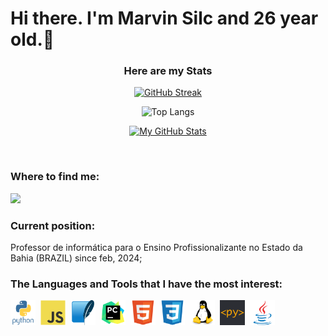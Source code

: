# Hi there. I'm Marvin Silc and 26 year old.👋

<div align ="center">
  <h3>Here are my Stats</h3>
  <a href="https://git.io/streak-stats">
    <a href="https://git.io/streak-stats"><img src="https://streak-stats.demolab.com?user=MarvinSilcgit&theme=github-dark&hide_border=true&date_format=M%20j%5B%2C%20Y%5D&card_width=" alt="GitHub Streak" /></a>
  </a>
  
  ![Top Langs](https://github-readme-stats.vercel.app/api/top-langs/?username=MarvinSilcGit&layout=compact&theme=chartreuse-dark) <br>
 
  [![My GitHub Stats](https://github-readme-stats.vercel.app/api/?username=marvinsilcgit&count_private=true&theme=chartreuse-dark&showicons=true)]()
  
  <img src="https://komarev.com/ghpvc/?username=marvinsilcgit&style=flat&color=blueviolet&label=Views&abbreviated=true" alt=""/>
</div>
<div>
  <h3>Where to find me:</h3>
  <a href ="https://linkedin.com/in/marvin-silc-974759148">
    <img src ="https://img.shields.io/badge/LinkedIn-blue? logo =linkedin & logoColor =white">
  </a>
</div>

### Current position:

Professor de informática para o Ensino Profissionalizante no Estado da Bahia (BRAZIL) since feb, 2024;


### The Languages and Tools that I have the most interest:

<div>
  <img src="https://github.com/devicons/devicon/blob/master/icons/python/python-original-wordmark.svg" title="Python" alt="" width="40" height="40"/>&nbsp;
  <img src="https://github.com/devicons/devicon/blob/master/icons/javascript/javascript-original.svg" title="JavaScript" alt="" width="40" height="40"/>&nbsp;
  <img src="https://github.com/devicons/devicon/blob/master/icons/sqlite/sqlite-original.svg" title="SQLite" alt="" width="40" height="40"/>&nbsp;
  <img src="https://github.com/devicons/devicon/blob/master/icons/pycharm/pycharm-original.svg" title="Pycharm" alt="" width="40" height="40"/>&nbsp;
  <img src="https://github.com/devicons/devicon/blob/master/icons/html5/html5-original.svg" title="HTML5" alt="" width="40" height="40"/>&nbsp;
  <img src="https://github.com/devicons/devicon/blob/master/icons/css3/css3-original.svg" title="CSS3" alt="" width="40" height="40"/>&nbsp;
  <img src="https://github.com/devicons/devicon/blob/master/icons/linux/linux-original.svg" title="Linux" alt="" width="40" height="40"/>&nbsp;
  <img src="https://github.com/devicons/devicon/blob/master/icons/pyscript/pyscript-original-wordmark.svg" title="PyScript" alt="" width="40" height="40"/>&nbsp;
  <img src="https://github.com/devicons/devicon/blob/master/icons/java/java-original.svg" title="Java" alt="" width="40" height="40"/>&nbsp;
</div>
